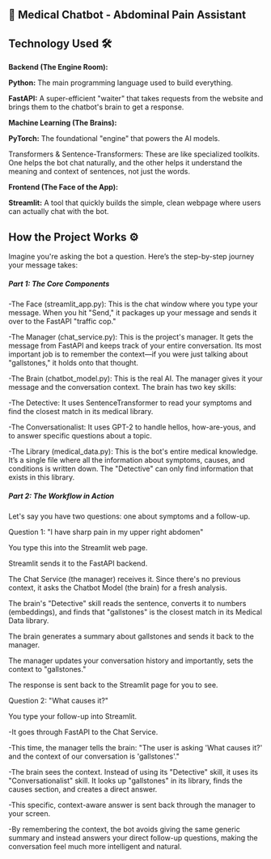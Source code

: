 ## **🏥 Medical Chatbot - Abdominal Pain Assistant**



**Technology Used 🛠️**
---


**Backend (The Engine Room):**



**Python:** The main programming language used to build everything.



**FastAPI:** A super-efficient "waiter" that takes requests from the website and brings them to the chatbot's brain to get a response.



**Machine Learning (The Brains):**



**PyTorch:** The foundational "engine" that powers the AI models.



Transformers \& Sentence-Transformers: These are like specialized toolkits. One helps the bot chat naturally, and the other helps it understand the meaning and context of sentences, not just the words.



**Frontend (The Face of the App):**



**Streamlit:** A tool that quickly builds the simple, clean webpage where users can actually chat with the bot.


**How the Project Works ⚙️**
---



Imagine you're asking the bot a question. Here’s the step-by-step journey your message takes:



##### **Part 1: The Core Components**



-The Face (streamlit\_app.py): This is the chat window where you type your message. When you hit "Send," it packages up your message and sends it over to the FastAPI "traffic cop."



-The Manager (chat\_service.py): This is the project's manager. It gets the message from FastAPI and keeps track of your entire conversation. Its most important job is to remember the context—if you were just talking about "gallstones," it holds onto that thought.



-The Brain (chatbot\_model.py): This is the real AI. The manager gives it your message and the conversation context. The brain has two key skills:



-The Detective: It uses SentenceTransformer to read your symptoms and find the closest match in its medical library.



-The Conversationalist: It uses GPT-2 to handle hellos, how-are-yous, and to answer specific questions about a topic.



-The Library (medical\_data.py): This is the bot's entire medical knowledge. It’s a single file where all the information about symptoms, causes, and conditions is written down. The "Detective" can only find information that exists in this library.



##### **Part 2: The Workflow in Action**

Let's say you have two questions: one about symptoms and a follow-up.



Question 1: "I have sharp pain in my upper right abdomen"



You type this into the Streamlit web page.



Streamlit sends it to the FastAPI backend.



The Chat Service (the manager) receives it. Since there's no previous context, it asks the Chatbot Model (the brain) for a fresh analysis.



The brain's "Detective" skill reads the sentence, converts it to numbers (embeddings), and finds that "gallstones" is the closest match in its Medical Data library.



The brain generates a summary about gallstones and sends it back to the manager.



The manager updates your conversation history and importantly, sets the context to "gallstones."



The response is sent back to the Streamlit page for you to see.



Question 2: "What causes it?"



You type your follow-up into Streamlit.



-It goes through FastAPI to the Chat Service.



-This time, the manager tells the brain: "The user is asking 'What causes it?' and the context of our conversation   is 'gallstones'."



-The brain sees the context. Instead of using its "Detective" skill, it uses its "Conversationalist" skill. It looks up "gallstones" in its library, finds the causes section, and creates a direct answer.



-This specific, context-aware answer is sent back through the manager to your screen.



-By remembering the context, the bot avoids giving the same generic summary and instead answers your direct follow-up questions, making the conversation feel much more intelligent and natural.

